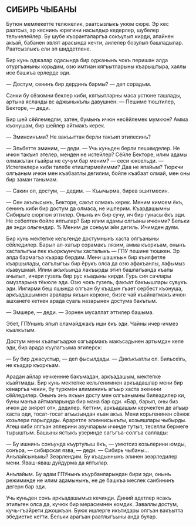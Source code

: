 ## СИБИРЬ ЧЫБАНЫ

Бутюн мемлекетте телюкелик, раатсызлыкъ укюм сюре.
Эр кес раатсыз, эр кеснинъ юрегини насылдыр кедерлер, шубелер тельчелейлер.
Бу шубе къоранталаргъа сокъулып кирди, апайнен акъай, бабанен эвлят арасында кечти, аилелер бозулып башладылар.
Раатсызлыкъ ели эп шиддетлене.

Бир кунь оджалар одасында бир оджанынъ чокъ перишан алда отургъаныны корьдим, озю имтиан кягъытларыны къарыштыра, хаялы исе башкъа ерлерде эди.

— Достум, сенинъ бир дердинъ бармы? — деп сорадым.

Санки бу сёзюмни беклер киби, кягъытларны маса устюне ташлады, артына ясланды вс аджыныкълы давушнен:
— Пешиме тюштилер, Бекторе, — деди.

Бир шей сёйлемедпм, затен, бумынъ ичюн несёйлемек мумкюн?
Амма къонушам, бир шейлер айтмакъ керек.

— Эминсинъми?
Не вакъыттан берли такъип этилесинъ?

— Эльбетте эминим, — деди. — Учь куньден берли пешимделер.
Не ичюн такъип этелер, менден не истейлер?
Сёйле Бекторе, илим адамы олмакътан гъайры не сучум бар меним? — сеси юксельди. — Истегенлери киби талебе етиштирмейимми?
Даа не япайым?
Тюркчи олгъаным ичюн мен къабаатлы дегилим, бойле къабаат олмай, мен оны бир заман танымам.

— Сакин ол, достум, — дедим. — Къычырма, бирев эшитмесин.

— Сен акълысынъ, Бекторе, сакът олмакъ керек.
Меним кимсем ёкъ, сенинъ киби бир достум да олмаса, не ишлерим.
Къардашымны Сибирьге сюргюн эттилер.
Онынъ ич бир сучу, ич бир гунасы ёкъ эди.
Не себептен бойле яптылар?
Бир илим адамы олгъаны ичюнми?
Бельки де энди ольгендир.
% Меним де сонъум эйи дегиль.
Ичимден дуям.

Бир кунь мектепке кельгенде достумнынъ хаста олгъаныны сёйледилер.
Барып ал-хатыр сорамакъ лязим, амма къоркъам, онынъ хасталыгъы пек къоркъунчлы хасталыкъ — ГПУ пешине тюшкен.
Эр алда бармагъа къарар бердим.
Мени шашкъын бир къияфетле къаршылады, сагълыгъы бир ёрукъ олса да озю афакъанлы, лафымыз къавушмай.
Илим акъкъында лакъырды этип башлагъанда къапы ачылып, ичери гузель бир рус къадыны кирди.
Гурь сия сачлары омузларына тёкюле эди.
Озю чокъ гузель, факъат бакъышлары сувукъ эди.
Иигирми беш яшында олгъан бу къадын гъает сербест къонуша, аркъадашымнен аралары якъын корюне, бизге чай къайнатмакъ ичюн ашханеге кеткен арада суаль назарынен достума бакътым.

— Эмшере, — деди. — Зорнен мусаллат эттилер башыма.

Эбет, ГПУнынъ япып оламайджакъ иши ёкъ эди.
Чайны ичер-ичмез къалкътым.

Достум мени къапыгъадже озгъармакъ макъсадынен артымдан келе эди, бир арада къулагъыма эгилерск:

— Бу бир джасустыр, — деп фысылдады. — Дикъкъатлы ол.
Бильсеїгь, не къадар къоркъам.

Арадан айлар кечкеннне бакъмадан, аркъадашым, мектепке къайтмады.
Бир кунь мектепке кельгенимнен аркъадашлар мени бир кенаргъа чекин, бу туркмен алимининъ агъыр хаста экенини сёйледилер.
Онынъ энъ якъын досту мен олгъанымны билеэдилер ки, буны манъа айтмаларында бир мана бар оди.
«Бар, барып, оны биз ичюн де зиярет от», дедилер.
Кеттим, аркъадашым керчектен де агъыр хаста оди, тосат-тосат агъызындан къан акъа.
Мени корьгенинен сёнюк козьлери парылдады.
Араретле элимнисыкъты, козьяшлары чыбырды.
Атеш киби япгъан эллерини авучларым ичинде тутып, теселли бермеге тырыштым.
Башыны ястыкъ узеринде сагъгъа-солгъа саллады:

— Бу ишнинъ сонъунда къуртулыш ёкъ, — умютсиз козьлерини юмды, сонъра, — сибирская язва, — деди. — Сибирь чыбаны...
Анълайсынъмы?
Зеэрлендим.
Бу къадыннынъ элинен зеэрледилер мени.
Яваш-яваш дуйдурма да яптылар.

Анълайым.
Бу адам ГПУнынъ къурбанларындан бири эди, онынъ режиминде не илим адамынынъ, не де башкъа меслек саибининъ дегерн бар эди.

Учь куньден сонъ аркъадашымыз кечинди.
Диний адетлер ясакъ этильген олса да, кучюк бир мерасимнен комдик.
Заваллы достум, кучь-гъайрети джошкъан.
Буюк ишлерге икътидары олгъан вакъытта эбедиетке кетти.
Бельки арагъан раатлыгъыны анда булар.
